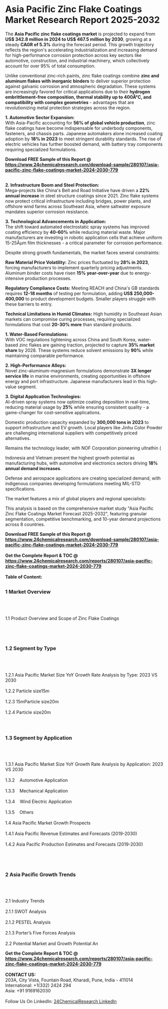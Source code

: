<h1>Asia Pacific Zinc Flake Coatings  Market Research Report 2025-2032</h1><p>The <strong>Asia Pacific zinc flake coatings market</strong> is projected to expand from <strong>US$ 342.8 million in 2024 to US$ 467.5 million by 2030</strong>, growing at a steady <strong>CAGR of 5.3%</strong> during the forecast period. This growth trajectory reflects the region's accelerating industrialization and increasing demand for high-performance corrosion protection across key sectors like automotive, construction, and industrial machinery, which collectively account for over 95% of total consumption.</p><p>Unlike conventional zinc-rich paints, zinc flake coatings combine <strong>zinc and aluminum flakes with inorganic binders</strong> to deliver superior protection against galvanic corrosion and atmospheric degradation. These systems are increasingly favored for critical applications due to their <strong>hydrogen embrittlement-free composition, thermal stability up to 400Â°C, and compatibility with complex geometries</strong> - advantages that are revolutionizing metal protection strategies across the region.</p><p><strong>1. Automotive Sector Expansion:</strong><br>
With Asia-Pacific accounting for <strong>56% of global vehicle production</strong>, zinc flake coatings have become indispensable for underbody components, fasteners, and chassis parts. Japanese automakers alone increased coating adoption by <strong>18% in 2023</strong> to meet stringent durability standards. The rise of electric vehicles has further boosted demand, with battery tray components requiring specialized formulations.</p><div><b>Download FREE Sample of this Report @ 
            <a href="https://www.24chemicalresearch.com/download-sample/280107/asia-pacific-zinc-flake-coatings-market-2024-2030-779">
            https://www.24chemicalresearch.com/download-sample/280107/asia-pacific-zinc-flake-coatings-market-2024-2030-779</a></b></div><br><p><strong>2. Infrastructure Boom and Steel Protection:</strong><br>
Mega-projects like China's Belt and Road Initiative have driven a <strong>22% annual increase</strong> in steel structure coatings since 2021. Zinc flake systems now protect critical infrastructure including bridges, power plants, and offshore wind farms across Southeast Asia, where saltwater exposure mandates superior corrosion resistance.</p><p><strong>3. Technological Advancements in Application:</strong><br>
The shift toward automated electrostatic spray systems has improved coating efficiency by <strong>40-60%</strong> while reducing material waste. Major manufacturers are investing in robotic application cells that achieve uniform 15-25Âµm film thicknesses - a critical parameter for corrosion performance.</p><p>Despite strong growth fundamentals, the market faces several constraints:</p><p><strong>Raw Material Price Volatility:</strong> Zinc prices fluctuated by <strong>28% in 2023</strong>, forcing manufacturers to implement quarterly pricing adjustments. Aluminum binder costs have risen <strong>15% year-over-year</strong> due to energy-intensive production processes.</p><p><strong>Regulatory Compliance Costs:</strong> Meeting REACH and China's GB standards requires <strong>12-18 months</strong> of testing per formulation, adding <strong>US$ 250,000-400,000</strong> to product development budgets. Smaller players struggle with these barriers to entry.</p><p><strong>Technical Limitations in Humid Climates:</strong> High humidity in Southeast Asian markets can compromise curing processes, requiring specialized formulations that cost <strong>20-30% more</strong> than standard products.</p><p><strong>1. Water-Based Formulations:</strong><br>
With VOC regulations tightening across China and South Korea, water-based zinc flakes are gaining traction, projected to capture <strong>35% market share</strong> by 2028. These systems reduce solvent emissions by <strong>90%</strong> while maintaining comparable performance.</p><p><strong>2. High-Performance Alloys:</strong><br>
Novel zinc-aluminum-magnesium formulations demonstrate <strong>3X longer service life</strong> in marine environments, creating opportunities in offshore energy and port infrastructure. Japanese manufacturers lead in this high-value segment.</p><p><strong>3. Digital Application Technologies:</strong><br>
AI-driven spray systems now optimize coating deposition in real-time, reducing material usage by <strong>25%</strong> while ensuring consistent quality - a game-changer for cost-sensitive applications.</p><p>Domestic production capacity expanded by <strong>300,000 tons in 2023</strong> to support infrastructure and EV growth. Local players like Jinhu Color Powder are challenging international suppliers with competitively priced alternatives.</p><p>Remains the technology leader, with NOF Corporation pioneering ultrathin (

</p><p>Indonesia and Vietnam present the highest growth potential as manufacturing hubs, with automotive and electronics sectors driving <strong>18% annual demand increases</strong>.</p><p>Defense and aerospace applications are creating specialized demand, with indigenous companies developing formulations meeting MIL-STD specifications.</p><p>The market features a mix of global players and regional specialists:</p><p>This analysis is based on the comprehensive market study "Asia Pacific Zinc Flake Coatings Market Forecast 2025-2032", featuring granular segmentation, competitive benchmarking, and 10-year demand projections across 8 countries.</p><div><b>Download FREE Sample of this Report @ 
            <a href="https://www.24chemicalresearch.com/download-sample/280107/asia-pacific-zinc-flake-coatings-market-2024-2030-779">
            https://www.24chemicalresearch.com/download-sample/280107/asia-pacific-zinc-flake-coatings-market-2024-2030-779</a></b></div><br><div><b>Get the Complete Report & TOC @ 
            <a href="https://www.24chemicalresearch.com/reports/280107/asia-pacific-zinc-flake-coatings-market-2024-2030-779">
            https://www.24chemicalresearch.com/reports/280107/asia-pacific-zinc-flake-coatings-market-2024-2030-779</a></b></div><br>
            <b>Table of Content:</b><p><h2><span style="font-size:16px"><strong>1 Market Overview&nbsp;&nbsp; &nbsp;</strong></span></h2><br />
<br />
<p>1.1 Product Overview and Scope of Zinc Flake Coatings &nbsp;</p><br />
<br />
<h2><strong><span style="font-size:16px">1.2 Segment by Type&nbsp;&nbsp; &nbsp;</span></strong></h2><br />
<br />
<p>1.2.1 Asia Pacific Market Size YoY Growth Rate Analysis by Type: 2023 VS 2030&nbsp;&nbsp; &nbsp;<br /><br />
1.2.2 Particle size15m&nbsp;&nbsp; &nbsp;<br /><br />
1.2.3 15mParticle size20m<br /><br />
1.2.4 Particle size20m<br /><br />
<br />
<h2><span style="font-size:16px"><strong>1.3 Segment by Application&nbsp;&nbsp;</strong></span></h2><br />
<br />
<p>1.3.1 Asia Pacific Market Size YoY Growth Rate Analysis by Application: 2023 VS 2030&nbsp;&nbsp; &nbsp;<br /><br />
1.3.2&nbsp;&nbsp; &nbsp;Automotive Application<br /><br />
1.3.3&nbsp;&nbsp; &nbsp;Mechanical Application<br /><br />
1.3.4&nbsp;&nbsp; &nbsp;Wind Electric Application<br /><br />
1.3.5&nbsp;&nbsp; &nbsp;Others<br /><br />
1.4 Asia Pacific Market Growth Prospects&nbsp;&nbsp; &nbsp;<br /><br />
1.4.1 Asia Pacific Revenue Estimates and Forecasts (2019-2030)&nbsp;&nbsp; &nbsp;<br /><br />
1.4.2 Asia Pacific Production Estimates and Forecasts (2019-2030)&nbsp;&nbsp;</p><br />
<br />
<h2><span style="font-size:16px"><strong>2 Asia Pacific Growth Trends&nbsp;&nbsp; &nbsp;</strong></span></h2><br />
<br />
<p>2.1 Industry Trends&nbsp;&nbsp; &nbsp;<br /><br />
2.1.1 SWOT Analysis&nbsp;&nbsp; &nbsp;<br /><br />
2.1.2 PESTEL Analysis&nbsp;&nbsp; &nbsp;<br /><br />
2.1.3 Porter&rsquo;s Five Forces Analysis&nbsp;&nbsp; &nbsp;<br /><br />
2.2 Potential Market and Growth Potential An</p><div><b>Get the Complete Report & TOC @ 
            <a href="https://www.24chemicalresearch.com/reports/280107/asia-pacific-zinc-flake-coatings-market-2024-2030-779">
            https://www.24chemicalresearch.com/reports/280107/asia-pacific-zinc-flake-coatings-market-2024-2030-779</a></b></div><br><b>CONTACT US:</b><br>
            203A, City Vista, Fountain Road, Kharadi, Pune, India - 411014<br>
            International: +1(332) 2424 294<br>
            Asia: +91 9169162030 <br><br>
            Follow Us On LinkedIn: <a href="https://www.linkedin.com/company/24chemicalresearch/">24ChemicalResearch LinkedIn</a>